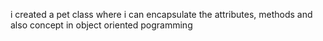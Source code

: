 i created a pet class where i can encapsulate the attributes, methods and also concept in object oriented pogramming
